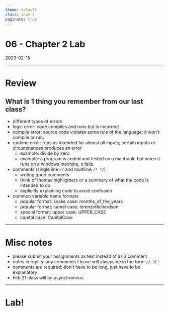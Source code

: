 ```yaml
---
theme: default
class: invert
paginate: true
---
```


# 06 - Chapter 2 Lab
2023-02-15

---

# Review
## What is 1 thing you remember from our last class?

- different types of errors
- logic error: code compiles and runs but is incorrect
- compile error: source code violates some rule of the language; it won't compile or run.
- runtime error: runs as intended for almost all inputs; certain inputs or circumstances produces an error
  - example: divide by zero
  - example: a program is coded and tested on a macbook. but when it runs on a windows machine, it fails.
- comments (single line `//` and multiline `/* */`)
  - writing good comments
  - think of themas highlighters or a summary of what the code is intended to do
  - explicitly explaining code to avoid confusion
- common variable name formats
  - popular format: snake case: months_of_the_years
  - popular format: camel case: lorenzoRichardson
  - special format: upper case: UPPER_CASE
  - capital case: CapitalCase

  

---

# Misc notes

- please submit your assignments as text instead of as a comment
- notes in replits: any comments I leave will always be in the form `// JC:`
- comments are required; don't have to be long, just have to be explanatory
- Feb 21 class will be asynchronous

---

# Lab!
